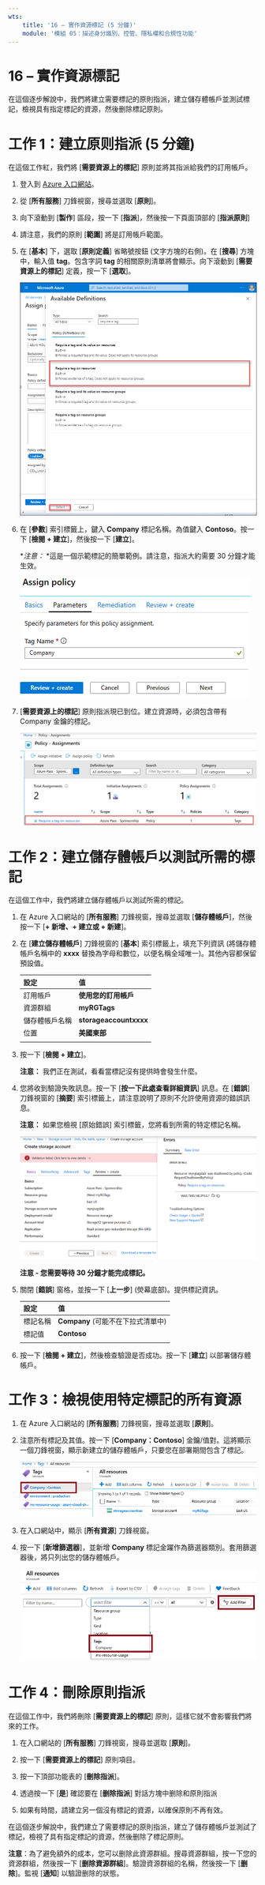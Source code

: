 ```yaml
---
wts:
    title: '16 – 實作資源標記 (5 分鐘)'
    module: '模組 05：描述身分識別、控管、隱私權和合規性功能'
---
```

# 16 – 實作資源標記

在這個逐步解說中，我們將建立需要標記的原則指派，建立儲存體帳戶並測試標記，檢視具有指定標記的資源，然後删除標記原則。

# 工作 1：建立原则指派 (5 分鐘)

在這個工作紅，我們將 [**需要資源上的標記**] 原則並將其指派給我們的訂用帳戶。 

1. 登入到 [Azure 入口網站](https://portal.azure.com)。

2. 從 [**所有服務**] 刀鋒視窗，搜尋並選取 [**原則**]。

3. 向下滾動到 [**製作**] 區段，按一下 [**指派**]，然後按一下頁面頂部的 [**指派原則**]

4. 請注意，我們的原則 [**範圍**] 將是訂用帳戶範圍。 

5. 在 [**基本**] 下，選取 [**原則定義**] 省略號按鈕 (文字方塊的右側)。在 [**搜尋**] 方塊中，輸入值 **tag**。包含字詞 **tag** 的相關原則清單將會顯示。向下滾動到 [**需要資源上的標記**] 定義，按一下 [**選取**]。

   ![[可用定義] 窗格的螢幕擷取畫面，其中選取了 [需要資源上的標記]。](../images/1701.png)

6. 在 [**參數**] 索引標籤上，鍵入 **Company** 標記名稱。為值鍵入 **Contoso**。按一下 [**檢閱 + 建立**]，然後按一下 [**建立**]。

    **注意：* *這是一個示範標記的簡單範例。請注意，指派大約需要 30 分鐘才能生效。 

    ![填寫了標記名稱的 [指派原則] 窗格的螢幕擷取畫面。](../images/1702.png)

7. [**需要資源上的標記**] 原則指派現已到位。建立資源時，必須包含帶有 Company 金鑰的標記。

   ![[原則 - 分配] 窗格的螢幕擷取畫面，醒目提示允許的位置指派。](../images/1703.png)

# 工作 2：建立儲存體帳戶以測試所需的標記

在這個工作中，我們將建立儲存體帳戶以測試所需的標記。 

1. 在 Azure 入口網站的 [**所有服務**] 刀鋒視窗，搜尋並選取 [**儲存體帳戶**]，然後按一下 [**+ 新增、+ 建立或 + 新建**]。

2. 在 [**建立儲存體帳戶**] 刀鋒視窗的 [**基本**] 索引標籤上，填充下列資訊 (將儲存體帳戶名稱中的 **xxxx** 替換為字母和數位，以便名稱全域唯一)。其他內容都保留預設值。

    | 設定 | 值 | 
    | --- | --- |
    | 訂用帳戶 | **使用您的訂用帳戶** |
    | 資源群組 | **myRGTags**  |
    | 儲存體帳戶名稱 | **storageaccountxxxx** |
    | 位置 | **美國東部** |
    | | |

3. 按一下 [**檢閱 + 建立**]。 

    **注意：** 我們正在測試，看看當標記沒有提供時會發生什麼。 

4. 您將收到驗證失敗訊息。按一下 [**按一下此處查看詳細資訊**] 訊息。在 [**錯誤**] 刀鋒視窗的 [**摘要**] 索引標籤上，請注意說明了原則不允許使用資源的錯誤訊息。

    **注意：** 如果您檢視 [原始錯誤] 索引標籤，您將看到所需的特定標記名稱。 

    ![由於原則錯誤而不允許的螢幕擷取畫面。](../images/1704.png)

    **注意 - 您需要等待 30 分鐘才能完成標記。** 

5. 關閉 [**錯誤**] 窗格，並按一下 [**上一步**] (熒幕底部)。提供標記資訊。 

    | 設定 | 值 | 
    | --- | --- |
    | 標記名稱 | **Company** (可能不在下拉式清單中) |
    | 標記值 | **Contoso** |
    | | |

6. 按一下 [**檢閱 + 建立**]，然後檢查驗證是否成功。按一下 [**建立**] 以部署儲存體帳戶。 

# 工作 3：檢視使用特定標記的所有資源

1. 在 Azure 入口網站的 [**所有服務**] 刀鋒視窗，搜尋並選取 [**原則**]。

2. 注意所有標記及其值。按一下 [**Company：Contoso**] 金鑰/值對。這將顯示一個刀鋒視窗，顯示新建立的儲存體帳戶，只要您在部署期間包含了標記。 

   ![選取了 company 和 contoso 的標記的熒幕擷取畫面。](../images/1705.png)

3. 在入口網站中，顯示 [**所有資源**] 刀鋒視窗。

4. 按一下 [**新增篩選器**]，並新增 **Company** 標記金躍作為篩選器類別。套用篩選器後，將只列出您的儲存體帳戶。

    ![選取了 Company 的所有資源篩選器的熒幕擷取畫面。](../images/1706.png)

# 工作 4：刪除原則指派

在這個工作中，我們將刪除 [**需要資源上的標記**] 原則，這樣它就不會影響我們將來的工作。 

1. 在入口網站的 [**所有服務**] 刀鋒視窗，搜尋並選取 [**原則**]。

2. 按一下 [**需要資源上的標記**] 原則項目。

3. 按一下頂部功能表的 [**刪除指派**]。

4. 透過按一下 [**是**] 確認要在 [**删除指派**] 對話方塊中删除和原則指派

5. 如果有時間，請建立另一個沒有標記的資源，以確保原則不再有效。

在這個逐步解說中，我們建立了需要標記的原則指派，建立了儲存體帳戶並測試了標記，檢視了具有指定標記的資源，然後删除了標記原則。


**注意**：為了避免額外的成本，您可以删除此資源群組。搜尋資源群組，按一下您的資源群組，然後按一下 [**删除資源群組**]。驗證資源群組的名稱，然後按一下 [**删除**]。監視 [**通知**] 以驗證删除的狀態。
